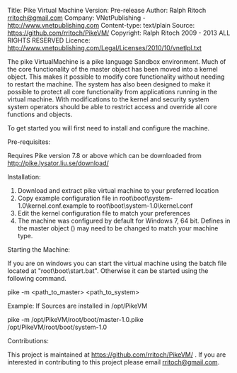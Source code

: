 Title: Pike Virtual Machine
Version: Pre-release
Author: Ralph Ritoch <rritoch@gmail.com>
Company: VNetPublishing - http://www.vnetpublishing.com 
Content-type: text/plain
Source: https://github.com/rritoch/PikeVM/
Copyright:  Ralph Ritoch 2009 - 2013 ALL RIGHTS RESERVED
Licence: http://www.vnetpublishing.com/Legal/Licenses/2010/10/vnetlpl.txt

The pike VirtualMachine is a pike language Sandbox environment. Much of the
core functionality of the master object has been moved into a kernel object. 
This makes it possible to modify core functionality without needing to restart 
the machine. The system has also been designed to make it possible to protect 
all core functionality from applications running in the virtual machine. With 
modifications to the kernel and security system system operators should be able 
to restrict access and override all core functions and objects.  
 
To get started you will first need to install and configure the machine. 

Pre-requisites:

  Requires Pike version 7.8 or above which can be downloaded 
  from http://pike.lysator.liu.se/download/

Installation:

1. Download and extract pike virtual machine to your preferred location
2. Copy example configuration file in root\boot\system-1.0\kernel.conf.example
 to root\boot\system-1.0\kernel.conf
3. Edit the kernel configuration file to match your preferences
4. The machine was configured by default for Windows 7, 64 bit. Defines in
the master object () may need to be changed to match your machine type.

Starting the Machine:

If you are on windows you can start the virtual machine using the
batch file located at "root\boot\start.bat". Otherwise it can be started
using the following command.

pike -m <path_to_master> <path_to_system>

Example: If Sources are installed in /opt/PikeVM

pike -m /opt/PikeVM/root/boot/master-1.0.pike /opt/PikeVM/root/boot/system-1.0


Contributions:

This project is maintained at https://github.com/rritoch/PikeVM/ .  If you are
interested in contributing to this project please email rritoch@gmail.com.     